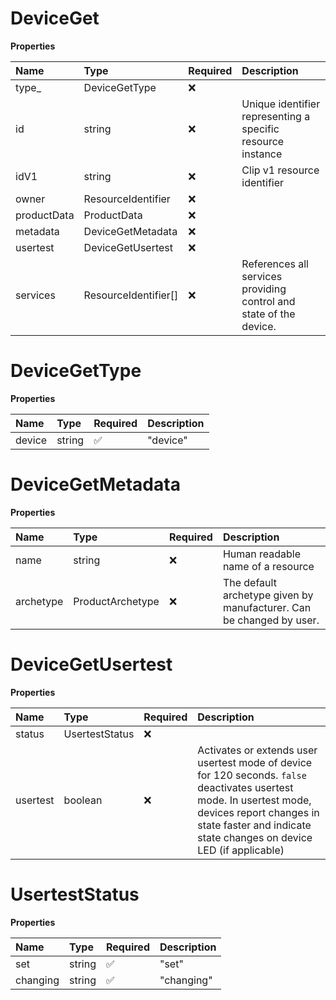 # DeviceGet

**Properties**

| Name        | Type                 | Required | Description                                                        |
| :---------- | :------------------- | :------- | :----------------------------------------------------------------- |
| type\_      | DeviceGetType        | ❌       |                                                                    |
| id          | string               | ❌       | Unique identifier representing a specific resource instance        |
| idV1        | string               | ❌       | Clip v1 resource identifier                                        |
| owner       | ResourceIdentifier   | ❌       |                                                                    |
| productData | ProductData          | ❌       |                                                                    |
| metadata    | DeviceGetMetadata    | ❌       |                                                                    |
| usertest    | DeviceGetUsertest    | ❌       |                                                                    |
| services    | ResourceIdentifier[] | ❌       | References all services providing control and state of the device. |

# DeviceGetType

**Properties**

| Name   | Type   | Required | Description |
| :----- | :----- | :------- | :---------- |
| device | string | ✅       | "device"    |

# DeviceGetMetadata

**Properties**

| Name      | Type             | Required | Description                                                          |
| :-------- | :--------------- | :------- | :------------------------------------------------------------------- |
| name      | string           | ❌       | Human readable name of a resource                                    |
| archetype | ProductArchetype | ❌       | The default archetype given by manufacturer. Can be changed by user. |

# DeviceGetUsertest

**Properties**

| Name     | Type           | Required | Description                                                                                                                                                                                                             |
| :------- | :------------- | :------- | :---------------------------------------------------------------------------------------------------------------------------------------------------------------------------------------------------------------------- |
| status   | UsertestStatus | ❌       |                                                                                                                                                                                                                         |
| usertest | boolean        | ❌       | Activates or extends user usertest mode of device for 120 seconds. `false` deactivates usertest mode. In usertest mode, devices report changes in state faster and indicate state changes on device LED (if applicable) |

# UsertestStatus

**Properties**

| Name     | Type   | Required | Description |
| :------- | :----- | :------- | :---------- |
| set      | string | ✅       | "set"       |
| changing | string | ✅       | "changing"  |

<!-- This file was generated by liblab | https://liblab.com/ -->
